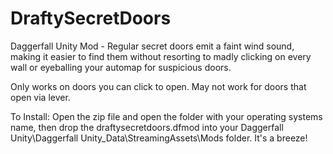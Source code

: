 # DraftySecretDoors
Daggerfall Unity Mod - Regular secret doors emit a faint wind sound, making it easier to find them without resorting to madly clicking on every wall or eyeballing your automap for suspicious doors.

Only works on doors you can click to open. May not work for doors that open via lever.

To Install: Open the zip file and open the folder with your operating systems name, then drop the draftysecretdoors.dfmod into your Daggerfall Unity\Daggerfall Unity_Data\StreamingAssets\Mods folder. It's a breeze!
